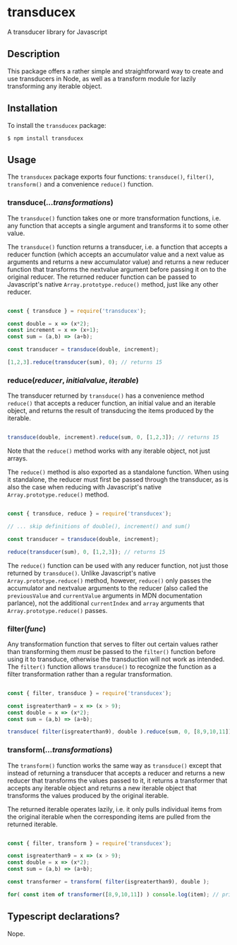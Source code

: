 # transducex
A transducer library for Javascript

## Description

This package offers a rather simple and straightforward way to create and use transducers in Node, as well as a
transform module for lazily transforming any iterable object.

## Installation

To install the `transducex` package:

```
$ npm install transducex
```

## Usage

The `transducex` package exports four functions: `transduce()`, `filter()`, `transform()` and a convenience `reduce()`
function.

### transduce(...*transformations*)

The `transduce()` function takes one or more transformation functions, i.e. any function that accepts a single argument
and transforms it to some other value.

The `transduce()` function returns a transducer, i.e. a function that accepts a reducer function (which accepts an
accumulator value and a next value as arguments and returns a new accumulator value) and returns a new reducer function
that transforms the nextvalue argument before passing it on to the original reducer. The returned reducer function can
be passed to Javascript's native `Array.prototype.reduce()` method, just like any other reducer.

```javascript

const { transduce } = require('transducex');

const double = x => (x*2);
const increment = x => (x+1);
const sum = (a,b) => (a+b);

const transducer = transduce(double, increment);

[1,2,3].reduce(transducer(sum), 0); // returns 15

```

### reduce(*reducer*, *initialvalue*, *iterable*)

The transducer returned by `transduce()` has a convenience method `reduce()` that accepts a reducer function, an 
initial value and an iterable object, and returns the result of transducing the items produced by the iterable.

```javascript

transduce(double, increment).reduce(sum, 0, [1,2,3]); // returns 15

```

Note that the `reduce()` method works with any iterable object, not just arrays.

The `reduce()` method is also exported as a standalone function. When using it standalone, the reducer must first be
passed through the transducer, as is also the case when reducing with Javascript's native `Array.prototype.reduce()`
method.

```javascript

const { transduce, reduce } = require('transducex');

// ... skip definitions of double(), increment() and sum()

const transducer = transduce(double, increment);

reduce(transducer(sum), 0, [1,2,3]); // returns 15

```

The `reduce()` function can be used with any reducer function, not just those returned by `transduce()`. Unlike
Javascript's native `Array.prototype.reduce()` method, however, `reduce()` only passes the accumulator and nextvalue
arguments to the reducer (also called the `previousValue` and `currentValue` arguments in MDN documentation parlance), 
not the additional `currentIndex` and `array` arguments that `Array.prototype.reduce()` passes.

### filter(*func*)

Any transformation function that serves to filter out certain values rather than transforming them *must* be passed
to the `filter()` function before using it to transduce, otherwise the transduction will not work as intended. The 
`filter()` function allows `transduce()` to recognize the function as a filter transformation rather than a regular
transformation.

``` javascript

const { filter, transduce } = require('transducex');

const isgreaterthan9 = x => (x > 9);
const double = x => (x*2);
const sum = (a,b) => (a+b);

transduce( filter(isgreaterthan9), double ).reduce(sum, 0, [8,9,10,11]); // returns 42

```

### transform(...*transformations*)

The `transform()` function works the same way as `transduce()` except that instead of returning a transducer that
accepts a reducer and returns a new reducer that transforms the values passed to it, it returns a transformer that
accepts any iterable object and returns a new iterable object that transforms the values produced by the original
iterable.

The returned iterable operates lazily, i.e. it only pulls individual items from the original iterable when the
corresponding items are pulled from the returned iterable.

``` javascript

const { filter, transform } = require('transducex');

const isgreaterthan9 = x => (x > 9);
const double = x => (x*2);
const sum = (a,b) => (a+b);

const transformer = transform( filter(isgreaterthan9), double );

for( const item of transformer([8,9,10,11]) ) console.log(item); // prints '20' and then '22'

```

## Typescript declarations?

Nope.
